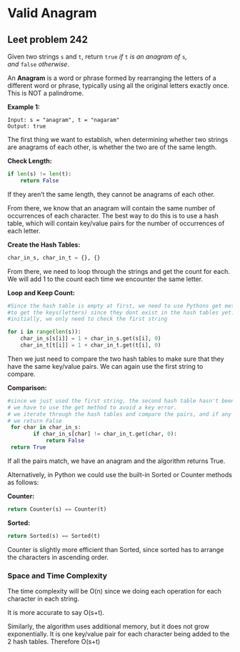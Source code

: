 # Valid Anagram

## Leet problem 242

Given two strings `s` and `t`, return `true` *if* `t` *is an anagram of* `s`*, and* `false` *otherwise*.

An **Anagram** is a word or phrase formed by rearranging the letters of a different word or phrase, typically using all the original letters exactly once. This is NOT a palindrome.

**Example 1:**

```
Input: s = "anagram", t = "nagaram"
Output: true
```

The first thing we want to establish, when determining whether two strings are anagrams of each other, is whether the two are of the same length. 

**Check Length:**

```python
if len(s) != len(t): 
	return False
```

If they aren’t the same length, they cannot be anagrams of each other. 

From there, we know that an anagram will contain the same number of occurrences of each character. The best way to do this is to use a hash table, which will contain key/value pairs for the number of occurrences of each letter.

**Create the Hash Tables:**

```python
char_in_s, char_in_t = {}, {}
```

From there, we need to loop through the strings and get the count for each. We will add 1 to the count each time we encounter the same letter.

**Loop and Keep Count:**

```python
#Since the hash table is empty at first, we need to use Pythons get method 
#to get the keys(letters) since they dont exist in the hash tables yet.
#initially, we only need to check the first string

for i in range(len(s)):
	char_in_s[s[i]] = 1 + char_in_s.get(s[i], 0)
	char_in_t[t[i]] = 1 + char_in_t.get(t[i], 0)
```

Then we just need to compare the two hash tables to make sure that they have the same key/value pairs. We can again use the first string to compare.

**Comparison:**

```python
#since we just used the first string, the second hash table hasn't been 
# we have to use the get method to avoid a key error.
# we iterate through the hash tables and compare the pairs, and if any dont match, 
# we return False
 for char in char_in_s:
		if char_in_s[char] != char_in_t.get(char, 0): 
			return False
 return True 
```

If all the pairs match, we have an anagram and the algorithm returns True.

Alternatively, in Python we could use the built-in Sorted or Counter methods as follows:

**Counter:**

```python
return Counter(s) == Counter(t)
```

**Sorted:**

```python
return Sorted(s) == Sorted(t)
```

Counter is slightly more efficient than Sorted, since sorted has to arrange the characters in ascending order.

### Space and Time Complexity

The time complexity will be O(n) since we doing each operation for each character in each string.

It is more accurate to say O(s+t).

Similarly, the algorithm uses additional memory, but it does not grow exponentially.  It is one key/value pair for each character being added to the 2  hash tables. Therefore O(s+t)